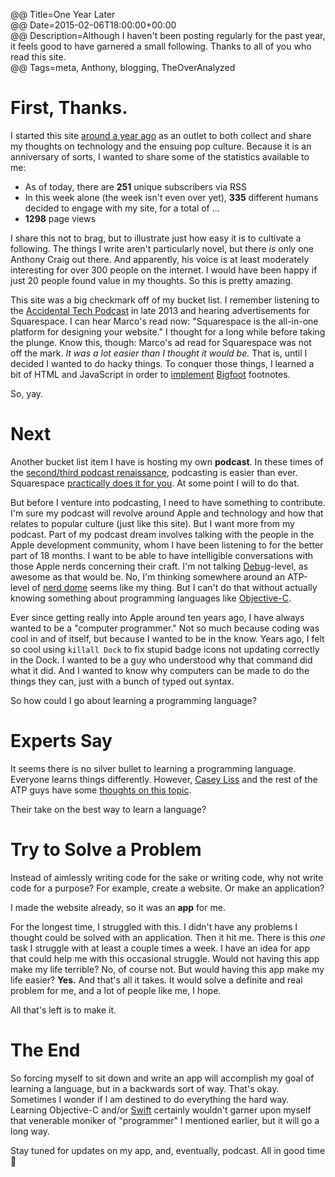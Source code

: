 @@ Title=One Year Later  
@@ Date=2015-02-06T18:00:00+00:00  
@@ Description=Although I haven't been posting regularly for the past year, it feels good to have garnered a small following. Thanks to all of you who read this site.  
@@ Tags=meta, Anthony, blogging, TheOverAnalyzed    

# First, Thanks.

I started this site [around a year ago][theoveranalyzed] as an outlet to both collect and share my thoughts on technology and the ensuing pop culture. Because it is an anniversary of sorts, I wanted to share some of the statistics available to me:

* As of today, there are **251** unique subscribers via RSS
* In this week alone (the week isn't even over yet), **335** different humans decided to engage with my site, for a total of ...
* **1298** page views

I share this not to brag, but to illustrate just how easy it is to cultivate a following. The things I write aren't particularly novel, but there *is* only one Anthony Craig out there. And apparently, his voice is at least moderately interesting for over 300 people on the internet. I would have been happy if just 20 people found value in my thoughts. So this is pretty amazing.

This site was a big checkmark off of my bucket list. I remember listening to the [Accidental Tech Podcast][atp] in late 2013 and hearing advertisements for Squarespace. I can hear Marco's read now: "Squarespace is the all-in-one platform for designing your website." I thought for a long while before taking the plunge. Know this, though: Marco's ad read for Squarespace was not off the mark. *It was a lot easier than I thought it would be.* That is, until I decided I wanted to do hacky things. To conquer those things, I learned a bit of HTML and JavaScript in order to [implement][http:] [Bigfoot][bigfootjs] footnotes. 

So, yay.

# Next

Another bucket list item I have is hosting my own **podcast**. In these times of the [second/third podcast renaissance][theoveranalyzed 2], podcasting is easier than ever. Squarespace [practically does it for you][squarespace]. At some point I will to do that.

But before I venture into podcasting, I need to have something to contribute. I'm sure my podcast will revolve around Apple and technology and how that relates to popular culture (just like this site). But I want more from my podcast. Part of my podcast dream involves talking with the people in the Apple development community, whom I have been listening to for the better part of 18 months.
I want to be able to have intelligible conversations with those Apple nerds concerning their craft. I'm not talking [Debug][imore]-level, as awesome as that would be. No, I'm thinking somewhere around an ATP-level of [nerd dome][urbandictionary] seems like my thing. But I can't do that without actually knowing something about programming languages like [Objective-C][wikipedia]. 

Ever since getting really into Apple around ten years ago, I have always wanted to be a "computer programmer." Not so much because coding was cool in and of itself, but because I wanted to be in the know. Years ago, I felt so cool using `killall Dock` to fix stupid badge icons not updating correctly in the Dock. I wanted to be a guy who understood why that command did what it did. And I wanted to know why computers can be made to do the things they can, just with a bunch of typed out syntax. 

So how could I go about learning a programming language? 

# Experts Say

It seems there is no silver bullet to learning a programming language. Everyone learns things differently. However,  [Casey Liss][caseyliss] and the rest of the ATP guys have some [thoughts on this topic][atp 2]. 

Their take on the best way to learn a language? 

# Try to Solve a Problem

Instead of aimlessly writing code for the sake or writing code, why not write code for a purpose? For example, create a website. Or make an application?

I made the website already, so it was an **app** for me. 

For the longest time, I struggled with this. I didn't have any problems I thought could be solved with an application. Then it hit me. There is this *one* task I struggle with at least a couple times a week. I have an idea for app that could help me with this occasional struggle. Would not having this app make my life terrible? No, of course not. But would having this app make my life easier? **Yes.** And that's all it takes. It would solve a definite and real problem for me, and a lot of people like me, I hope. 

All that's left is to make it. 

# The End

So forcing myself to sit down and write an app will accomplish my goal of learning a language, but in a backwards sort of way. That's okay. Sometimes I wonder if I am destined to do everything the hard way. Learning Objective-C and/or [Swift][wikipedia 2] certainly wouldn't garner upon myself that venerable moniker of "programmer" I mentioned earlier, but it will go a long way. 

Stay tuned for updates on my app, and, eventually, podcast. All in good time 🐺

[atp]: http://atp.fm
[atp 2]: http://atp.fm/episodes/102
[bigfootjs]: http://www.bigfootjs.com
[caseyliss]: http://www.caseyliss.com/2014/6/9/how-do-i-start-programming
[http:]: http://@@SiteRoot@@/2015/1/31/bigfoot-footnotes-in-squarespace
[imore]: http://www.imore.com/debug
[squarespace]: http://help.squarespace.com/guides/podcasting-with-squarespace
[theoveranalyzed]: @@SiteRoot@@/2014/2/2/first-post-ever
[theoveranalyzed 2]: @@SiteRoot@@/2014/12/23/serial
[urbandictionary]: http://www.urbandictionary.com/define.php?term=nerd+dome&defid=1935462
[wikipedia]: https://en.wikipedia.org/wiki/Objective-C
[wikipedia 2]: https://en.wikipedia.org/wiki/Swift_(programming_language)